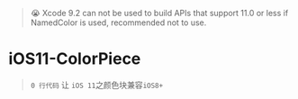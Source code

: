 
> 😭  Xcode 9.2 can not be used to build APIs that support 11.0 or less if NamedColor is used, recommended not to use.


# iOS11-ColorPiece

> `0 行代码` 让 `iOS 11`之颜色块兼容`iOS8+`
